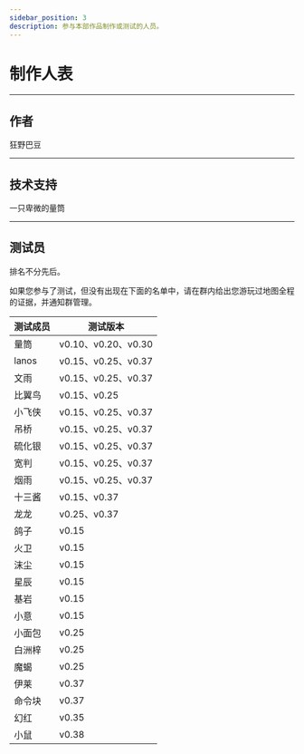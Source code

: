 ```yaml
---
sidebar_position: 3
description: 参与本部作品制作或测试的人员。
---
```


# 制作人表

---

## 作者

狂野巴豆

---

## 技术支持

一只卑微的量筒

---

## 测试员

排名不分先后。

如果您参与了测试，但没有出现在下面的名单中，请在群内给出您游玩过地图全程的证据，并通知群管理。

| 测试成员 | 测试版本 |
| --- | --- |
| 量筒 | v0.10、v0.20、v0.30 |
| lanos | v0.15、v0.25、v0.37 |
| 文雨 | v0.15、v0.25、v0.37 |
| 比翼鸟 | v0.15、v0.25 |
| 小飞侠 | v0.15、v0.25、v0.37 |
| 吊桥 | v0.15、v0.25、v0.37 |
| 硫化银 | v0.15、v0.25、v0.37 |
| 宽判 | v0.15、v0.25、v0.37 |
| 烟雨 | v0.15、v0.25、v0.37 |
| 十三酱 | v0.15、v0.37 |
| 龙龙 | v0.25、v0.37 |
| 鸽子 | v0.15 |
| 火卫 | v0.15 |
| 沫尘 | v0.15 |
| 星辰 | v0.15 |
| 基岩 | v0.15 |
| 小意 | v0.15 |
| 小面包 | v0.25 |
| 白洲梓 | v0.25 |
| 魔蝎 | v0.25 |
| 伊莱 | v0.37 |
| 命令块 | v0.37 |
| 幻红 | v0.35 |
| 小鼠 | v0.38 |
